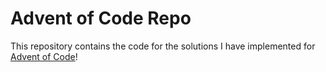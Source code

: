 # Advent of Code Repo

This repository contains the code for the solutions I have implemented for [Advent of Code](https://adventofcode.com/)!